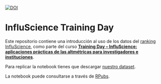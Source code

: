 [![DOI](https://zenodo.org/badge/DOI/10.5281/zenodo.7598837.svg)](https://doi.org/10.5281/zenodo.7598837)

# InfluScience Training Day
Este repositorio contiene una introducción al uso de los datos del [ranking InfluScience](https://ranking.influscience.eu/), como parte del curso [**Training Day – InfluScience: aplicaciones prácticas de las altmétricas para investigadores e instituciones**](https://yosigopublicando.ugr.es/courses/training-day-influscience-aplicaciones-practicas-de-las-altmetricas-para-investigadores-e-instituciones/).

Para replicar la notebook tienes que descargar [nuestro dataset](https://ranking.influscience.eu/estadisticas-y-datos/).

La notebook puede consultarse a través de [RPubs](https://rpubs.com/Wences/influscience_training_day).
